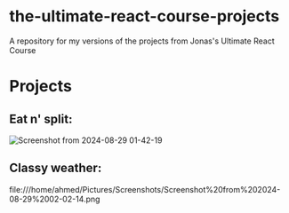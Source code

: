 # the-ultimate-react-course-projects
A repository for my versions of the projects from Jonas's Ultimate React Course


# Projects

## Eat n' split:
![Screenshot from 2024-08-29 01-42-19](https://github.com/user-attachments/assets/225452bb-0497-43c2-a200-652ef18d2d78)

## Classy weather:
file:///home/ahmed/Pictures/Screenshots/Screenshot%20from%202024-08-29%2002-02-14.png
